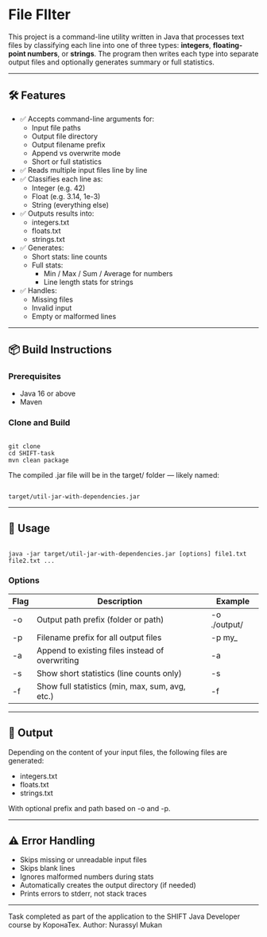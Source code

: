 # File FIlter

This project is a command-line utility written in Java that processes text files by classifying each line into one of three types: **integers**, **floating-point numbers**, or **strings**. The program then writes each type into separate output files and optionally generates summary or full statistics.

---
## 🛠 Features
-	✅ Accepts command-line arguments for:
    -	Input file paths
    -	Output file directory
    -	Output filename prefix
    -	Append vs overwrite mode
    -	Short or full statistics
-	✅ Reads multiple input files line by line
-	✅ Classifies each line as:
    -	Integer (e.g. 42)
    -	Float (e.g. 3.14, 1e-3)
    -	String (everything else)
-	✅ Outputs results into:
    -	integers.txt
    -	floats.txt 
    -	strings.txt
-	✅ Generates:
    -	Short stats: line counts
    -	Full stats:
        -	Min / Max / Sum / Average for numbers 
        -	Line length stats for strings
-	✅ Handles:
    -   Missing files
    -	Invalid input
    -	Empty or malformed lines

---

## 📦 Build Instructions

### Prerequisites
-	Java 16 or above
-	Maven

### Clone and Build
<pre><code>
git clone <repo-url>
cd SHIFT-task
mvn clean package
</code></pre>
The compiled .jar file will be in the target/ folder — likely named:
<pre><code>
target/util-jar-with-dependencies.jar
</code></pre>

---

## 🚀 Usage
<pre><code>
java -jar target/util-jar-with-dependencies.jar [options] file1.txt file2.txt ...
</code></pre>
### Options

Flag | Description | Example
----- |------------|--------
-o	 |Output path prefix (folder or path)	|-o ./output/
-p	|Filename prefix for all output files |	-p my_
-a	|Append to existing files instead of overwriting	|-a
-s	|Show short statistics (line counts only)	|-s
-f	|Show full statistics (min, max, sum, avg, etc.)	|-f

---

## 📂 Output

Depending on the content of your input files, the following files are generated:
-	integers.txt
-	floats.txt
-	strings.txt

With optional prefix and path based on -o and -p.

---

## ⚠️ Error Handling
-	Skips missing or unreadable input files
-	Skips blank lines
-	Ignores malformed numbers during stats
-	Automatically creates the output directory (if needed)
-	Prints errors to stderr, not stack traces

---

Task completed as part of the application to the SHIFT Java Developer course by КоронаТех.
Author: Nurassyl Mukan